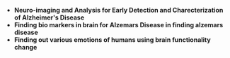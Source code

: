 
* <b>Neuro-imaging and Analysis for Early Detection and Charecterization of Alzheimer's Disease</b>
* <b>Finding bio markers in brain for Alzemars Disease in finding alzemars disease</b>
* <b>Finding out various emotions of humans using brain functionality change</b>
